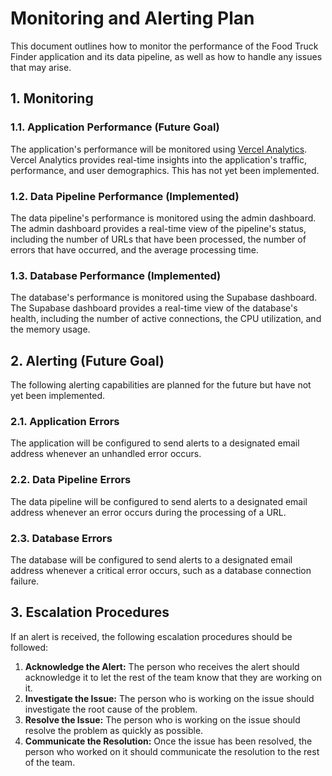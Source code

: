 # Monitoring and Alerting Plan

This document outlines how to monitor the performance of the Food Truck Finder application and its data pipeline, as well as how to handle any issues that may arise.

## 1. Monitoring

### 1.1. Application Performance (Future Goal)

The application's performance will be monitored using [Vercel Analytics](https://vercel.com/analytics). Vercel Analytics provides real-time insights into the application's traffic, performance, and user demographics. This has not yet been implemented.

### 1.2. Data Pipeline Performance (Implemented)

The data pipeline's performance is monitored using the admin dashboard. The admin dashboard provides a real-time view of the pipeline's status, including the number of URLs that have been processed, the number of errors that have occurred, and the average processing time.

### 1.3. Database Performance (Implemented)

The database's performance is monitored using the Supabase dashboard. The Supabase dashboard provides a real-time view of the database's health, including the number of active connections, the CPU utilization, and the memory usage.

## 2. Alerting (Future Goal)

The following alerting capabilities are planned for the future but have not yet been implemented.

### 2.1. Application Errors

The application will be configured to send alerts to a designated email address whenever an unhandled error occurs.

### 2.2. Data Pipeline Errors

The data pipeline will be configured to send alerts to a designated email address whenever an error occurs during the processing of a URL.

### 2.3. Database Errors

The database will be configured to send alerts to a designated email address whenever a critical error occurs, such as a database connection failure.

## 3. Escalation Procedures

If an alert is received, the following escalation procedures should be followed:

1.  **Acknowledge the Alert:** The person who receives the alert should acknowledge it to let the rest of the team know that they are working on it.
2.  **Investigate the Issue:** The person who is working on the issue should investigate the root cause of the problem.
3.  **Resolve the Issue:** The person who is working on the issue should resolve the problem as quickly as possible.
4.  **Communicate the Resolution:** Once the issue has been resolved, the person who worked on it should communicate the resolution to the rest of the team.
